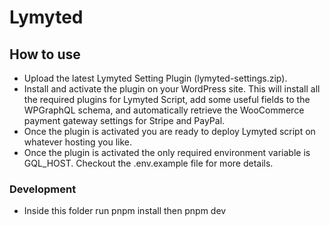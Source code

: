# Lymyted

## How to use

- Upload the latest Lymyted Setting Plugin (lymyted-settings.zip).
- Install and activate the plugin on your WordPress site. This will install all
  the required plugins for Lymyted Script, add some useful fields to the
  WPGraphQL schema, and automatically retrieve the WooCommerce payment gateway
  settings for Stripe and PayPal.
- Once the plugin is activated you are ready to deploy Lymyted script on
  whatever hosting you like.
- Once the plugin is activated the only required environment variable is
  GQL_HOST. Checkout the .env.example file for more details.

### Development

- Inside this folder run pnpm install then pnpm dev
